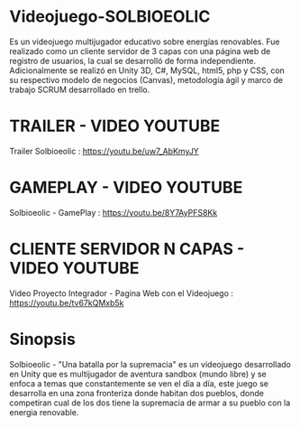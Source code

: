 # Videojuego-SOLBIOEOLIC
 Es un videojuego multijugador educativo sobre energías renovables. Fue realizado como un cliente servidor de 3 capas con una página web de registro de usuarios, la cual se desarrolló de forma independiente. Adicionalmente se realizó en Unity 3D, C#, MySQL, html5, php y CSS, con su respectivo modelo de negocios (Canvas), metodología ágil y marco de trabajo SCRUM desarrollado en trello.
 
 
 # TRAILER - VIDEO YOUTUBE
 Trailer Solbioeolic : https://youtu.be/uw7_AbKmyJY
 
 
 # GAMEPLAY - VIDEO YOUTUBE
 Solbioeolic - GamePlay : https://youtu.be/8Y7AyPFS8Kk
 
 
 # CLIENTE SERVIDOR N CAPAS - VIDEO YOUTUBE
 Video Proyecto Integrador - Pagina Web con el Videojuego : https://youtu.be/tv67kQMxb5k
 
 
 # Sinopsis
 Solbioeolic - "Una batalla por la supremacia" es un videojuego desarrollado en Unity que es multijugador de aventura
 sandbox (mundo libre) y se enfoca a temas que constantemente se ven el día a día, este juego se desarrolla en una
 zona fronteriza donde habitan dos pueblos, donde competiran cual de los dos tiene la supremacia de armar a su pueblo
 con la energia renovable.
